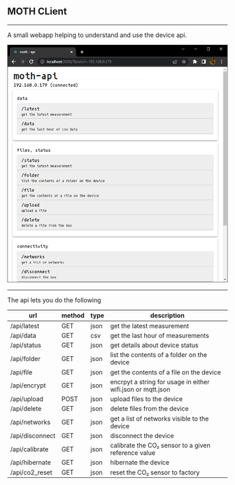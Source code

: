 ## MOTH CLient

---

A small webapp helping to understand and use the device api.

<img src="../images/mothapi_800.png">

---

The api lets you do the following

|url|method|type|description|
|---|---|---|------------|
|/api/latest|GET|json|get the latest measurement|
|/api/data|GET|csv|get the last hour of measurements|
|/api/status|GET|json|get details about device status|
|/api/folder|GET|json|list the contents of a folder on the device|
|/api/file|GET|json|get the contents of a file on the device|
|/api/encrypt|GET|json|encrpyt a string for usage in either wifi.json or mqtt.json|
|/api/upload|POST|json|upload files to the device|
|/api/delete|GET|json|delete files from the device|
|/api/networks|GET|json|get a list of networks visible to the device|
|/api/disconnect|GET|json|disconnect the device|
|/api/calibrate|GET|json|calibrate the CO₂ sensor to a given reference value|
|/api/hibernate|GET|json|hibernate the device|
|/api/co2_reset|GET|json|reset the CO₂ sensor to factory|